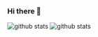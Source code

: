 ### Hi there 👋
![github stats](https://github-readme-stats.vercel.app/api?username=Sheesher&hide=stars&count_private=true&show_icons=true)
![github stats](https://github-readme-stats.vercel.app/api/top-langs/?username=Sheesher&layout=compact)
<!--
**Sheesher/Sheesher** is a ✨ _special_ ✨ repository because its `README.md` (this file) appears on your GitHub profile.

Here are some ideas to get you started:

- 🔭 I’m currently working on ...
- 🌱 I’m currently learning ...
- 👯 I’m looking to collaborate on ...
- 🤔 I’m looking for help with ...
- 💬 Ask me about ...
- 📫 How to reach me: ...
- 😄 Pronouns: ...
- ⚡ Fun fact: ...
-->

